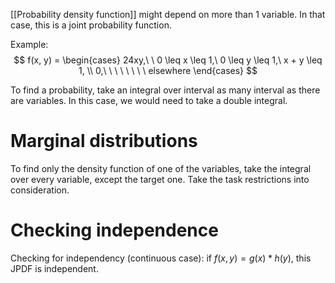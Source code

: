 [[Probability density function]] might depend on more than 1 variable. In that case, this is a joint probability function.

Example:
$$
f(x, y) =
\begin{cases}
24xy,\ \ 0 \leq x \leq 1,\ 0 \leq y \leq 1,\ x + y \leq 1, \\
0,\ \ \ \ \ \ \ \ elsewhere
\end{cases}
$$

To find a probability, take an integral over interval as many interval as there are variables. In this case, we would need to take a double integral.

# Marginal distributions
To find only the density function of one of the variables, take the integral over every variable, except the target one. Take the task restrictions into consideration.
# Checking independence
Checking for independency (continuous case): if $f(x,y) = g(x) * h(y)$, this JPDF is independent.